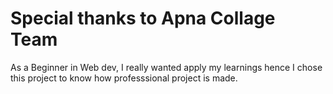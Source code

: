 # Special thanks to Apna Collage Team

As a Beginner in Web dev, I really wanted apply my learnings hence I chose this project to know how professsional project is made.